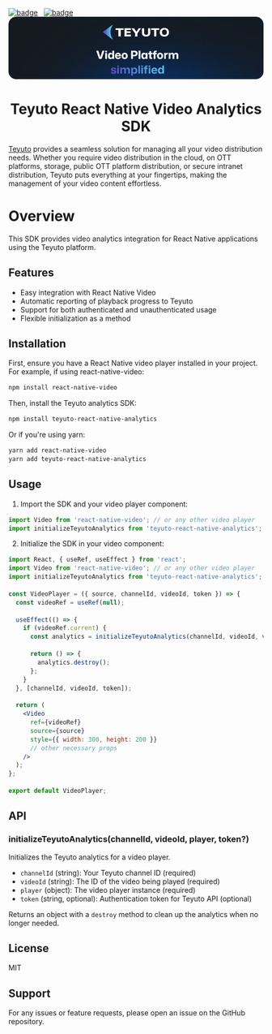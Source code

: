 [![badge](https://img.shields.io/twitter/follow/teyuto?style=social)](https://twitter.com/intent/follow?screen_name=teyuto) &nbsp; [![badge](https://img.shields.io/github/stars/Teyuto/teyuto-player-sdk?style=social)](https://github.com/Teyuto/teyuto-player-sdk)
![](https://github.com/Teyuto/.github/blob/production/assets/img/banner.png?raw=true)
<h1 align="center">Teyuto React Native Video Analytics SDK</h1>

[Teyuto](https://teyuto.com) provides a seamless solution for managing all your video distribution needs. Whether you require video distribution in the cloud, on OTT platforms, storage, public OTT platform distribution, or secure intranet distribution, Teyuto puts everything at your fingertips, making the management of your video content effortless.

# Overview

This SDK provides video analytics integration for React Native applications using the Teyuto platform.

## Features

- Easy integration with React Native Video
- Automatic reporting of playback progress to Teyuto
- Support for both authenticated and unauthenticated usage
- Flexible initialization as a method

## Installation

First, ensure you have a React Native video player installed in your project. For example, if using react-native-video:

```bash
npm install react-native-video
```

Then, install the Teyuto analytics SDK:

```bash
npm install teyuto-react-native-analytics
```

Or if you're using yarn:

```bash
yarn add react-native-video
yarn add teyuto-react-native-analytics
```

## Usage

1. Import the SDK and your video player component:

```javascript
import Video from 'react-native-video'; // or any other video player
import initializeTeyutoAnalytics from 'teyuto-react-native-analytics';
```

2. Initialize the SDK in your video component:

```jsx
import React, { useRef, useEffect } from 'react';
import Video from 'react-native-video'; // or any other video player
import initializeTeyutoAnalytics from 'teyuto-react-native-analytics';

const VideoPlayer = ({ source, channelId, videoId, token }) => {
  const videoRef = useRef(null);

  useEffect(() => {
    if (videoRef.current) {
      const analytics = initializeTeyutoAnalytics(channelId, videoId, videoRef.current, token);

      return () => {
        analytics.destroy();
      };
    }
  }, [channelId, videoId, token]);

  return (
    <Video
      ref={videoRef}
      source={source}
      style={{ width: 300, height: 200 }}
      // other necessary props
    />
  );
};

export default VideoPlayer;
```

## API

### initializeTeyutoAnalytics(channelId, videoId, player, token?)

Initializes the Teyuto analytics for a video player.

- `channelId` (string): Your Teyuto channel ID (required)
- `videoId` (string): The ID of the video being played (required)
- `player` (object): The video player instance (required)
- `token` (string, optional): Authentication token for Teyuto API  (optional)

Returns an object with a `destroy` method to clean up the analytics when no longer needed.

## License

MIT

## Support

For any issues or feature requests, please open an issue on the GitHub repository.
